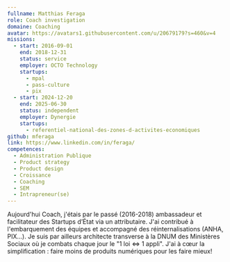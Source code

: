 ```yaml
---
fullname: Matthias Feraga
role: Coach investigation
domaine: Coaching
avatar: https://avatars1.githubusercontent.com/u/20679179?s=460&v=4
missions:
  - start: 2016-09-01
    end: 2018-12-31
    status: service
    employer: OCTO Technology
    startups:
      - mpal
      - pass-culture
      - pix
  - start: 2024-12-20
    end: 2025-06-30
    status: independent
    employer: Dynergie
    startups:
      - referentiel-national-des-zones-d-activites-economiques
github: mferaga
link: https://www.linkedin.com/in/feraga/
competences:
  - Administration Publique
  - Product strategy
  - Product design
  - Croissance
  - Coaching
  - SEM
  - Intrapreneur(se)
---
```

Aujourd'hui Coach, j'étais par le passé (2016-2018) ambassadeur et facilitateur des Startups d’État via un attributaire. J'ai contribué à l'embarquement des équipes et accompagné des réinternalisations (ANHA, PIX...). Je suis par ailleurs architecte transverse à la DNUM des Ministères Sociaux où je combats chaque jour le "1 loi <=> 1 appli". J'ai à cœur la simplification : faire moins de produits numériques pour les faire mieux!
